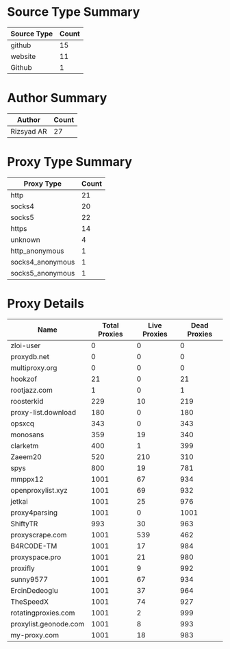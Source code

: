 # Source Type Summary

| Source Type | Count |
|-------------|-------|
| github | 15 |
| website | 11 |
| Github | 1 |


# Author Summary

| Author | Count |
|--------|-------|
| Rizsyad AR | 27 |


# Proxy Type Summary

| Proxy Type | Count |
|------------|-------|
| http | 21 |
| socks4 | 20 |
| socks5 | 22 |
| https | 14 |
| unknown | 4 |
| http_anonymous | 1 |
| socks4_anonymous | 1 |
| socks5_anonymous | 1 |


# Proxy Details

| Name | Total Proxies | Live Proxies | Dead Proxies |
|------|---------------|--------------|---------------|
| zloi-user | 0 | 0 | 0 |
| proxydb.net | 0 | 0 | 0 |
| multiproxy.org | 0 | 0 | 0 |
| hookzof | 21 | 0 | 21 |
| rootjazz.com | 1 | 0 | 1 |
| roosterkid | 229 | 10 | 219 |
| proxy-list.download | 180 | 0 | 180 |
| opsxcq | 343 | 0 | 343 |
| monosans | 359 | 19 | 340 |
| clarketm | 400 | 1 | 399 |
| Zaeem20 | 520 | 210 | 310 |
| spys | 800 | 19 | 781 |
| mmppx12 | 1001 | 67 | 934 |
| openproxylist.xyz | 1001 | 69 | 932 |
| jetkai | 1001 | 25 | 976 |
| proxy4parsing | 1001 | 0 | 1001 |
| ShiftyTR | 993 | 30 | 963 |
| proxyscrape.com | 1001 | 539 | 462 |
| B4RC0DE-TM | 1001 | 17 | 984 |
| proxyspace.pro | 1001 | 21 | 980 |
| proxifly | 1001 | 9 | 992 |
| sunny9577 | 1001 | 67 | 934 |
| ErcinDedeoglu | 1001 | 37 | 964 |
| TheSpeedX | 1001 | 74 | 927 |
| rotatingproxies.com | 1001 | 2 | 999 |
| proxylist.geonode.com | 1001 | 8 | 993 |
| my-proxy.com | 1001 | 18 | 983 |
